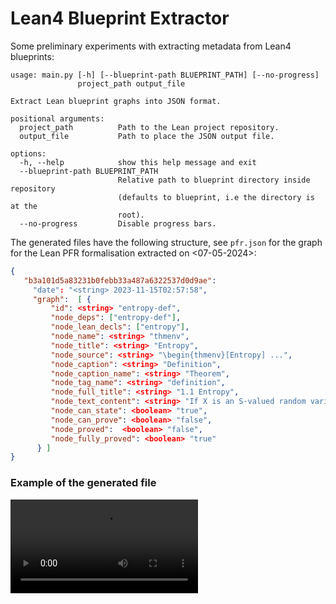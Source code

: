 # Lean4 Blueprint Extractor
Some preliminary experiments with extracting metadata from Lean4 blueprints:

```
usage: main.py [-h] [--blueprint-path BLUEPRINT_PATH] [--no-progress]
               project_path output_file

Extract Lean blueprint graphs into JSON format.

positional arguments:
  project_path          Path to the Lean project repository.
  output_file           Path to place the JSON output file.

options:
  -h, --help            show this help message and exit
  --blueprint-path BLUEPRINT_PATH
                        Relative path to blueprint directory inside repository
                        (defaults to blueprint, i.e the directory is at the
                        root).
  --no-progress         Disable progress bars.
```


The generated files have the following structure, see `pfr.json` for the graph for the Lean PFR formalisation extracted on <07-05-2024>:
```json
{
   "b3a101d5a83231b0febb33a487a6322537d0d9ae":
     "date": "<string> 2023-11-15T02:57:58",
     "graph":  [ {
         "id": <string> "entropy-def",
         "node_deps": ["entropy-def"],
         "node_lean_decls": ["entropy"],
         "node_name": <string> "thmenv",
         "node_title": <string> "Entropy",
         "node_source": <string> "\begin{thmenv}[Entropy] ...",
         "node_caption": <string> "Definition",
         "node_caption_name": <string> "Theorem",
         "node_tag_name": <string> "definition",
         "node_full_title": <string> "1.1 Entropy",
         "node_text_content": <string> "If X is an S-valued random variable, the entropy H[X] of X is defined  H[X] := ∑s S P[X=x]  with the convention that 0  = 0. ",
         "node_can_state": <boolean> "true",
         "node_can_prove": <boolean> "false",
         "node_proved":  <boolean> "false",
         "node_fully_proved": <boolean> "true"
      } ]
}
```


### Example of the generated file

![demo](https://raw.githubusercontent.com/kiranandcode/lean4-blueprint-extractor/main/video.webm)

